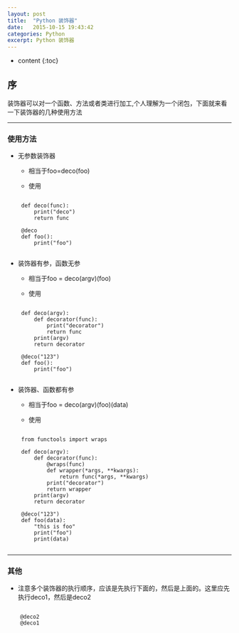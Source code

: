 ```yaml
---
layout: post
title:  "Python 装饰器"
date:   2015-10-15 19:43:42
categories: Python
excerpt: Python 装饰器
---
```


* content
{:toc}


## 序

装饰器可以对一个函数、方法或者类进行加工,个人理解为一个闭包，下面就来看一下装饰器的几种使用方法

---

### 使用方法

 * 无参数装饰器

   *  相当于foo=deco(foo)

   * 使用

    <pre><code>
    def deco(func):
        print("deco")
        return func

    @deco
    def foo():
        print("foo")
    </code></pre>

 * 装饰器有参，函数无参

   * 相当于foo = deco(argv)(foo)

   * 使用

    <pre><code>
    def deco(argv):
        def decorator(func):
            print("decorator")
            return func
        print(argv)
        return decorator

    @deco("123")
    def foo():
        print("foo")
    </code></pre>

 * 装饰器、函数都有参

   * 相当于foo = deco(argv)(foo)(data)

   * 使用

    <pre><code>
    from functools import wraps

    def deco(argv):
        def decorator(func):
            @wraps(func)
            def wrapper(*args, **kwargs):
                return func(*args, **kwargs)
            print("decorator")
            return wrapper
        print(argv)
        return decorator

    @deco("123")
    def foo(data):
        "this is foo"
        print("foo")
        print(data)
    </code></pre>

---

### 其他

 * 注意多个装饰器的执行顺序，应该是先执行下面的，然后是上面的。这里应先执行deco1，然后是deco2
 <pre><code>
    @deco2
    @deco1
 </code></pre>